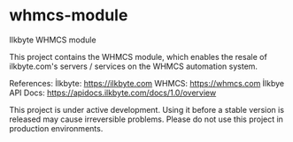 # whmcs-module
Ilkbyte WHMCS module

This project contains the WHMCS module, which enables the resale of ilkbyte.com's servers / services on the WHMCS automation system.

References:
İlkbyte: https://ilkbyte.com
WHMCS: https://whmcs.com
İlkbye API Docs: https://apidocs.ilkbyte.com/docs/1.0/overview

This project is under active development. Using it before a stable version is released may cause irreversible problems. Please do not use this project in production environments.
